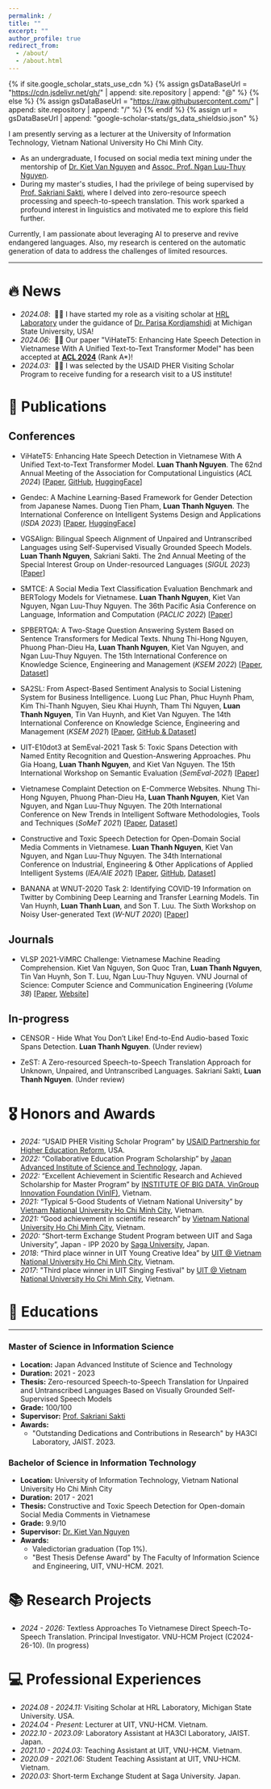 ```yaml
---
permalink: /
title: ""
excerpt: ""
author_profile: true
redirect_from: 
  - /about/
  - /about.html
---
```


{% if site.google_scholar_stats_use_cdn %}
{% assign gsDataBaseUrl = "https://cdn.jsdelivr.net/gh/" | append: site.repository | append: "@" %}
{% else %}
{% assign gsDataBaseUrl = "https://raw.githubusercontent.com/" | append: site.repository | append: "/" %}
{% endif %}
{% assign url = gsDataBaseUrl | append: "google-scholar-stats/gs_data_shieldsio.json" %}

<span class='anchor' id='about-me'></span>

I am presently serving as a lecturer at the University of Information Technology, Vietnam National University Ho Chi Minh City. 
- As an undergraduate, I focused on social media text mining under the mentorship of [Dr. Kiet Van Nguyen](https://www.researchgate.net/profile/Kiet-Nguyen-14) and [Assoc. Prof. Ngan Luu-Thuy Nguyen](https://dblp.org/pid/174/4407.html).
- During my master's studies, I had the privilege of being supervised by [Prof. Sakriani Sakti](https://hai-lab.naist.jp/profile/ssakti/index.html), where I delved into zero-resource speech processing and speech-to-speech translation. This work sparked a profound interest in linguistics and motivated me to explore this field further.

Currently, I am passionate about leveraging AI to preserve and revive endangered languages. Also, my research is centered on the automatic generation of data to address the challenges of limited resources.

---

# 🔥 News
- *2024.08*: &nbsp;🎉🎉 I have started my role as a visiting scholar at [HRL Laboratory](https://hlr.github.io/team/) under the guidance of [Dr. Parisa Kordjamshidi](https://www.cse.msu.edu/~kordjams/) at Michigan State University, USA!
- *2024.06*: &nbsp;🎉🎉 Our paper "ViHateT5: Enhancing Hate Speech Detection in Vietnamese With A Unified Text-to-Text Transformer Model" has been accepted at [**ACL 2024**](https://2024.aclweb.org/) (Rank A*)!
- *2024.03:* &nbsp;🎉🎉 I was selected by the USAID PHER Visiting Scholar Program to receive funding for a research visit to a US institute!

# 📝 Publications 

## Conferences

- ViHateT5: Enhancing Hate Speech Detection in Vietnamese With A Unified Text-to-Text Transformer Model. **Luan Thanh Nguyen**. The 62nd Annual Meeting of the Association for Computational Linguistics (*ACL 2024*) [[Paper](https://arxiv.org/pdf/2405.14141), [GitHub](https://github.com/tarudesu/ViHateT5), [HuggingFace](https://huggingface.co/collections/tarudesu/vihatet5-vietnamese-hate-speech-detection-with-t5-66501594d93e8d70825a718e)] 

- Gendec: A Machine Learning-Based Framework for Gender Detection from Japanese Names. Duong Tien Pham, **Luan Thanh Nguyen**. The International Conference on Intelligent Systems Design and Applications (*ISDA 2023*) [[Paper](https://arxiv.org/pdf/2311.11001), [HuggingFace](https://huggingface.co/collections/tarudesu/gendec-gender-detection-from-japanese-names-65e0a5b9a0c6304cf49a99ed)] 

- VGSAlign: Bilingual Speech Alignment of Unpaired and Untranscribed Languages using Self-Supervised Visually Grounded Speech Models. **Luan Thanh Nguyen**, Sakriani Sakti. The 2nd Annual Meeting of the Special Interest Group on Under-resourced Languages (*SIGUL 2023*) [[Paper](https://www.isca-archive.org/sigul_2023/nguyen23_sigul.pdf)]

- SMTCE: A Social Media Text Classification Evaluation Benchmark and BERTology Models for Vietnamese. **Luan Thanh Nguyen**, Kiet Van Nguyen, Ngan Luu-Thuy Nguyen. The 36th Pacific Asia Conference on Language, Information and Computation (*PACLIC 2022*) [[Paper](https://aclanthology.org/2022.paclic-1.31.pdf)]

- SPBERTQA: A Two-Stage Question Answering System Based on Sentence Transformers for Medical Texts. Nhung Thi-Hong Nguyen, Phuong Phan-Dieu Ha, **Luan Thanh Nguyen**, Kiet Van Nguyen, and Ngan Luu-Thuy Nguyen. The 15th International Conference on Knowledge Science, Engineering and Management (*KSEM 2022*) [[Paper](https://arxiv.org/pdf/2206.09600), [Dataset](https://huggingface.co/datasets/tarudesu/ViHealthQA)]

- SA2SL: From Aspect-Based Sentiment Analysis to Social Listening System for Business Intelligence. Luong Luc Phan, Phuc Huynh Pham, Kim Thi-Thanh Nguyen, Sieu Khai Huynh, Tham Thi Nguyen, **Luan Thanh Nguyen**, Tin Van Huynh, and Kiet Van Nguyen. The 14th International Conference on Knowledge Science, Engineering and Management (*KSEM 2021*) [[Paper](https://arxiv.org/pdf/2105.15079), [GitHub & Dataset](https://github.com/LuongPhan/UIT-ViSFD)]

- UIT-E10dot3 at SemEval-2021 Task 5: Toxic Spans Detection with Named Entity Recognition and Question-Answering Approaches. Phu Gia Hoang, **Luan Thanh Nguyen**, and Kiet Van Nguyen. The 15th International Workshop on Semantic Evaluation (*SemEval-2021*) [[Paper](https://aclanthology.org/2021.semeval-1.125.pdf)]

- Vietnamese Complaint Detection on E-Commerce Websites. Nhung Thi-Hong Nguyen, Phuong Phan-Dieu Ha, **Luan Thanh Nguyen**, Kiet Van Nguyen, and Ngan Luu-Thuy Nguyen. The 20th International Conference on New Trends in Intelligent Software Methodologies, Tools and Techniques (*SoMeT 2021*) [[Paper](https://arxiv.org/pdf/2104.11969), [Dataset](https://huggingface.co/datasets/tarudesu/ViOCD)]

- Constructive and Toxic Speech Detection for Open-Domain Social Media Comments in Vietnamese. **Luan Thanh Nguyen**, Kiet Van Nguyen, and Ngan Luu-Thuy Nguyen. The 34th International Conference on Industrial, Engineering & Other Applications of Applied Intelligent Systems (*IEA/AIE 2021*) [[Paper](https://arxiv.org/pdf/2103.10069), [GitHub](https://github.com/tarudesu/ViCTSD), [Dataset](https://huggingface.co/datasets/tarudesu/ViCTSD)]

- BANANA at WNUT-2020 Task 2: Identifying COVID-19 Information on Twitter by Combining Deep Learning and Transfer Learning Models. Tin Van Huynh, **Luan Thanh Luan**, and Son T. Luu. The Sixth Workshop on Noisy User-generated Text (*W-NUT 2020*) [[Paper](https://aclanthology.org/2020.wnut-1.50.pdf)]

## Journals
- VLSP 2021-ViMRC Challenge: Vietnamese Machine Reading Comprehension. Kiet Van Nguyen, Son Quoc Tran, **Luan Thanh Nguyen**, Tin Van Huynh, Son T. Luu, Ngan Luu-Thuy Nguyen. VNU Journal of Science: Computer Science and Communication Engineering (*Volume 38*) [[Paper](https://jcsce.vnu.edu.vn/index.php/jcsce/article/view/340), [Website](https://vlsp.org.vn/vlsp2021/eval/mrc)]

## In-progress
- CENSOR - Hide What You Don’t Like! End-to-End Audio-based Toxic Spans Detection. **Luan Thanh Nguyen**. (Under review)

- ZeST: A Zero-resourced Speech-to-Speech Translation Approach for Unknown, Unpaired, and Untranscribed Languages. Sakriani Sakti, **Luan Thanh Nguyen**. (Under review)

# 🎖 Honors and Awards
- *2024:* “USAID PHER Visiting Scholar Program” by [USAID Partnership for Higher Education Reform](https://phervietnam.org/), USA.
- *2022:* “Collaborative Education Program Scholarship” by [Japan Advanced Institute of Science and Technology](https://www.jaist.ac.jp/english/), Japan.
- *2022:* “Excellent Achievement in Scientific Research and Achieved Scholarship for Master Program” by [INSTITUTE OF BIG DATA, VinGroup Innovation Foundation (VinIF)](https://vinif.org/en/), Vietnam.
- *2021:* “Typical 5-Good Students of Vietnam National University” by [Vietnam National University Ho Chi Minh City](https://vnuhcm.edu.vn/), Vietnam.
- *2021:* “Good achievement in scientific research” by [Vietnam National University Ho Chi Minh City](https://vnuhcm.edu.vn/), Vietnam.
- *2020:* “Short-term Exchange Student Program between UIT and Saga
University”, Japan - IPP 2020 by [Saga University](https://www.saga-u.ac.jp/en/), Japan.
- *2018*: “Third place winner in UIT Young Creative Idea” by [UIT @ Vietnam National University Ho Chi Minh City](https://en.uit.edu.vn/), Vietnam.
- *2017*: "Third place winner in UIT Singing Festival" by [UIT @ Vietnam National University Ho Chi Minh City](https://en.uit.edu.vn/), Vietnam.

# 📖 Educations
---
### Master of Science in Information Science
- **Location:** Japan Advanced Institute of Science and Technology  
- **Duration:** 2021 - 2023  
- **Thesis:** Zero-resourced Speech-to-Speech Translation for Unpaired and Untranscribed Languages Based on Visually Grounded Self-Supervised Speech Models  
- **Grade:** 100/100  
- **Supervisor:** [Prof. Sakriani Sakti](https://hai-lab.naist.jp/profile/ssakti/index.html)  
- **Awards:**
  - "Outstanding Dedications and Contributions in Research" by HA3CI Laboratory, JAIST. 2023.

### Bachelor of Science in Information Technology
- **Location:** University of Information Technology, Vietnam National University Ho Chi Minh City  
- **Duration:** 2017 - 2021  
- **Thesis:** Constructive and Toxic Speech Detection for Open-domain Social Media Comments in Vietnamese  
- **Grade:** 9.9/10  
- **Supervisor:** [Dr. Kiet Van Nguyen](https://www.researchgate.net/profile/Kiet-Nguyen-14)  
- **Awards:**
  - Valedictorian graduation (Top 1%).
  - "Best Thesis Defense Award" by The Faculty of Information Science and Engineering, UIT, VNU-HCM. 2021.


# 📚 Research Projects
- *2024 - 2026:* Textless Approaches To Vietnamese Direct Speech-To-Speech Translation. Principal Investigator. VNU-HCM Project (C2024-26-10). (In progress)

# 💻 Professional Experiences
- *2024.08 - 2024.11:* Visiting Scholar at HRL Laboratory, Michigan State University. USA.
- *2024.04 - Present:* Lecturer at UIT, VNU-HCM. Vietnam.
- *2022.10 - 2023.09:* Laboratory Assistant at HA3CI Laboratory, JAIST. Japan.
- *2021.10 - 2024.03:* Teaching Assistant at UIT, VNU-HCM. Vietnam.
- *2020.09 - 2021.06:* Student Teaching Assistant at UIT, VNU-HCM. Vietnam.
- *2020.03:* Short-term Exchange Student at Saga University. Japan.
